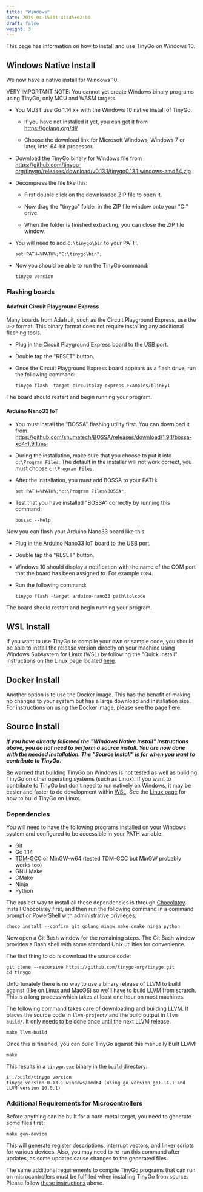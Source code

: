 ```yaml
---
title: "Windows"
date: 2019-04-15T11:41:45+02:00
draft: false
weight: 3
---
```


This page has information on how to install and use TinyGo on Windows 10.

## Windows Native Install

We now have a native install for Windows 10.

VERY IMPORTANT NOTE: You cannot yet create Windows binary programs using TinyGo, only MCU and WASM targets.

- You MUST use Go 1.14.x+ with the Windows 10 native install of TinyGo.

    - If you have not installed it yet, you can get it from https://golang.org/dl/

    - Choose the download link for Microsoft Windows, Windows 7 or later, Intel 64-bit processor.

- Download the TinyGo binary for Windows file from https://github.com/tinygo-org/tinygo/releases/download/v0.13.1/tinygo0.13.1.windows-amd64.zip

- Decompress the file like this:

    - First double click on the downloaded ZIP file to open it.

    - Now drag the "tinygo" folder in the ZIP file window onto your "C:" drive.

    - When the folder is finished extracting, you can close the ZIP file window.

- You will need to add `C:\tinygo\bin` to your PATH.

    ```shell
    set PATH=%PATH%;"C:\tinygo\bin";
    ```

- Now you should be able to run the TinyGo command:

    ```
    tinygo version
    ```

### Flashing boards

#### Adafruit Circuit Playground Express

Many boards from Adafruit, such as the Circuit Playground Express, use the `UF2` format. This binary format does not require installing any additional flashing tools.

- Plug in the Circuit Playground Express board to the USB port.

- Double tap the "RESET" button.

- Once the Circuit Playground Express board appears as a flash drive, run the following command:

    ```shell
    tinygo flash -target circuitplay-express examples/blinky1
    ```

The board should restart and begin running your program.

#### Arduino Nano33 IoT

- You must install the "BOSSA" flashing utility first. You can download it from https://github.com/shumatech/BOSSA/releases/download/1.9.1/bossa-x64-1.9.1.msi

- During the installation, make sure that you choose to put it into `c:\Program Files`. The default in the installer will not work correct, you must choose `c:\Program Files`.

- After the installation, you must add BOSSA to your PATH:

    ```shell
    set PATH=%PATH%;"c:\Program Files\BOSSA";
    ```

- Test that you have installed "BOSSA" correctly by running this command:

    ```shell
    bossac --help
    ```

Now you can flash your Arduino Nano33 board like this:

- Plug in the Arduino Nano33 IoT board to the USB port.

- Double tap the "RESET" button.

- Windows 10 should display a notification with the name of the COM port that the board has been assigned to. For example `COM4`.

- Run the following command:

    ```shell
    tinygo flash -target arduino-nano33 path\to\code
    ```

The board should restart and begin running your program.

## WSL Install

If you want to use TinyGo to compile your own or sample code, you should be able to install the release version directly on your machine using Windows Subsystem for Linux (WSL) by following the "Quick Install" instructions on the Linux page located [here](../linux).

## Docker Install

Another option is to use the Docker image. This has the benefit of making no changes to your system but has a large download and installation size. For instructions on using the Docker image, please see the page [here](../using-docker).

## Source Install

***If you have already followed the "Windows Native Install" instructions above, you do not need to perform a source install. You are now done with the needed installation. The "Source Install" is for when you want to contribute to TinyGo.***

Be warned that building TinyGo on Windows is not tested as well as building TinyGo on other operating systems (such as Linux). If you want to contribute to TinyGo but don't need to run natively on Windows, it may be easier and faster to do development within [WSL](https://docs.microsoft.com/en-us/windows/wsl/install-win10). See the [Linux page](../linux) for how to build TinyGo on Linux.

### Dependencies

You will need to have the following programs installed on your Windows system and configured to be accessible in your PATH variable:

  * Git
  * Go 1.14
  * [TDM-GCC](https://jmeubank.github.io/tdm-gcc/) or MinGW-w64 (tested TDM-GCC but MinGW probably works too)
  * GNU Make
  * CMake
  * Ninja
  * Python

The easiest way to install all these dependencies is through [Chocolatey](https://chocolatey.org/). Install Chocolatey first, and then run the following command in a command prompt or PowerShell with administrative privileges:

    choco install --confirm git golang mingw make cmake ninja python

Now open a Git Bash window for the remaining steps. The Git Bash window provides a Bash shell with some standard Unix utilities for convenience.

The first thing to do is download the source code:

```shell
git clone --recursive https://github.com/tinygo-org/tinygo.git
cd tinygo
```

Unfortunately there is no way to use a binary release of LLVM to build against (like on Linux and MacOS) so we'll have to build LLVM from scratch. This is a long process which takes at least one hour on most machines.

The following command takes care of downloading and building LLVM. It places the
source code in `llvm-project/` and the build output in `llvm-build/`. It only needs to
be done once until the next LLVM release.

```shell
make llvm-build
```

Once this is finished, you can build TinyGo against this manually built LLVM:

```shell
make
```

This results in a `tinygo.exe` binary in the `build` directory:

```text
$ ./build/tinygo version
tinygo version 0.13.1 windows/amd64 (using go version go1.14.1 and LLVM version 10.0.1)
```

### Additional Requirements for Microcontrollers

Before anything can be built for a bare-metal target, you need to generate some
files first:

```shell
make gen-device
```

This will generate register descriptions, interrupt vectors, and linker scripts
for various devices. Also, you may need to re-run this command after updates,
as some updates cause changes to the generated files.

The same additional requirements to compile TinyGo programs that can run on microcontrollers must be fulfilled when installing TinyGo from source. Please follow [these instructions](#additional-requirements-for-microcontrollers) above.
